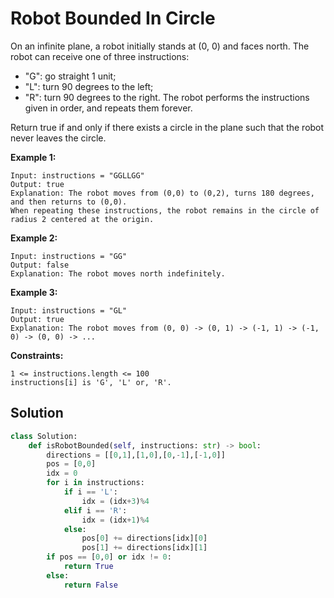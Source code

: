 <h1>Robot Bounded In Circle</h1>

<p>
On an infinite plane, a robot initially stands at (0, 0) and faces north. The robot can receive one of three instructions:

  - "G": go straight 1 unit;
  - "L": turn 90 degrees to the left;
  - "R": turn 90 degrees to the right.
The robot performs the instructions given in order, and repeats them forever.

Return true if and only if there exists a circle in the plane such that the robot never leaves the circle.

</p>

<b>Example 1:</b>

    Input: instructions = "GGLLGG"
    Output: true
    Explanation: The robot moves from (0,0) to (0,2), turns 180 degrees, and then returns to (0,0).
    When repeating these instructions, the robot remains in the circle of radius 2 centered at the origin.

<b>Example 2:</b>

    Input: instructions = "GG"
    Output: false
    Explanation: The robot moves north indefinitely.

<b>Example 3:</b>

    Input: instructions = "GL"
    Output: true
    Explanation: The robot moves from (0, 0) -> (0, 1) -> (-1, 1) -> (-1, 0) -> (0, 0) -> ...
 
<b>Constraints:</b>

    1 <= instructions.length <= 100
    instructions[i] is 'G', 'L' or, 'R'.


<h2>Solution</h2>

```python
class Solution:
    def isRobotBounded(self, instructions: str) -> bool:
        directions = [[0,1],[1,0],[0,-1],[-1,0]]
        pos = [0,0]
        idx = 0
        for i in instructions:
            if i == 'L':
                idx = (idx+3)%4
            elif i == 'R':
                idx = (idx+1)%4
            else:
                pos[0] += directions[idx][0]
                pos[1] += directions[idx][1]
        if pos == [0,0] or idx != 0:
            return True
        else:
            return False
```
